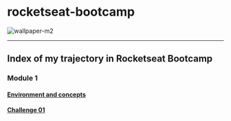 # rocketseat-bootcamp
![wallpaper-m2](https://user-images.githubusercontent.com/5404361/56930128-1a54d180-6ab2-11e9-9fb6-6589938b2daf.png)
___
## Index of my trajectory in Rocketseat Bootcamp

### Module 1
#### [Environment and concepts](https://github.com/vitorgiovane/rocketseat-bootcamp-environment-and-concepts)
#### [Challenge 01](https://github.com/vitorgiovane/rocketseat-bootcamp-challenge-01)

